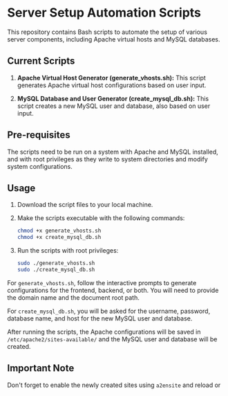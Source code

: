 # Server Setup Automation Scripts

This repository contains Bash scripts to automate the setup of various server components, including Apache virtual hosts and MySQL databases.

## Current Scripts

1. **Apache Virtual Host Generator (generate_vhosts.sh):** This script generates Apache virtual host configurations based on user input.

2. **MySQL Database and User Generator (create_mysql_db.sh):** This script creates a new MySQL user and database, also based on user input.

## Pre-requisites

The scripts need to be run on a system with Apache and MySQL installed, and with root privileges as they write to system directories and modify system configurations.

## Usage

1. Download the script files to your local machine.

2. Make the scripts executable with the following commands:

    ```bash
    chmod +x generate_vhosts.sh
    chmod +x create_mysql_db.sh
    ```

3. Run the scripts with root privileges:

    ```bash
    sudo ./generate_vhosts.sh
    sudo ./create_mysql_db.sh
    ```

For `generate_vhosts.sh`, follow the interactive prompts to generate configurations for the frontend, backend, or both. You will need to provide the domain name and the document root path.

For `create_mysql_db.sh`, you will be asked for the username, password, database name, and host for the new MySQL user and database.

After running the scripts, the Apache configurations will be saved in `/etc/apache2/sites-available/` and the MySQL user and database will be created.

## Important Note

Don't forget to enable the newly created sites using `a2ensite` and reload or

